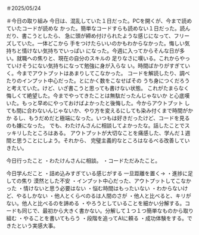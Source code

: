 ＃2025/05/24

＃今日の取り組み
今日は、混乱していた１日だった。PCを開くが、今まで読めていたコードが読めな
かった。簡単なコードすらも読めない１日だった。読んだり、書こうとしたら、
急に頭が締め付けられたような感じになって、フリーズしていた。一体どこから
手をつけたらいいのかもわからなかった。悔しい気持ちと情けない気持ちでいっぱい
になった。今週に入ってからそんな日が多い。就職への焦りと、現在の自分のスキルの
足りなさに嘆いる。これからやっていけそうにない気持ちになって勉強に身が入らな
い。時間ばかりがすぎていく。今までアウトプットはあまりしてこなかった。
コードを解読したり、調べたりのインプット中心だった。とにかく数をこなせばその
うち身につくだろうと考えていた。けど、いざ書こうと思っても書けない状態。
これがたまらなく悔しくて絶望した。今までやってきたことは無駄だったんじゃないか
と心底嘆いた。もっと早めにやっておけばよかったと後悔した。今からアウトプット
しても間に合わないんじゃないか、やり方を変えるにしても染み付くまで時間がかか
るし、もうだめだと極端になった。いつもは好きだったけど、コードを見るのも嫌になった。
でも、わたけんさんに相談してよかったな。話したことでスッキリしたところはある。
アウトプットが大切なことを痛感した、学んだ１週間と思うことにしよう。それから、
完璧主義的なところはなるべる改善していきたい。

今日行ったこと
・わたけんさんに相談。
・コードただみたこと。

今日学んだこと
・詰め込みすぎている感じがする 一旦距離を置く→
・進捗に足しての焦り 漠然とした不安
・インプット中心だった、アウトプットしてこなかった
・情けないと思う必要はない
・悩む時間はもったいない
・わからないけど、やるしかない
・他人とくらべのるは人間のさが
・他人と比べると、キリがない。他人と比べるのを諦める
・やろうとしていることを細かい分解する。コードも同じで、最初から大きく書かない。分解して１つ１つ簡単なものから取り組む
・やることを書いてもらう
・段階を追ってAIに頼る
・成功体験をする。できたという実感大事。

